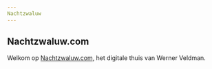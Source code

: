 ```yaml
---
Nachtzwaluw
---
```



## Nachtzwaluw.com

Welkom op [Nachtzwaluw.com](https://nachtzwaluw.com), het digitale thuis van Werner Veldman.
